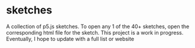 # sketches
A collection of p5.js sketches.
To open any 1 of the 40+ sketches, open the corresponding html file for the sketch.
This project is a work in progress. Eventually, I hope to update with a full list or website
